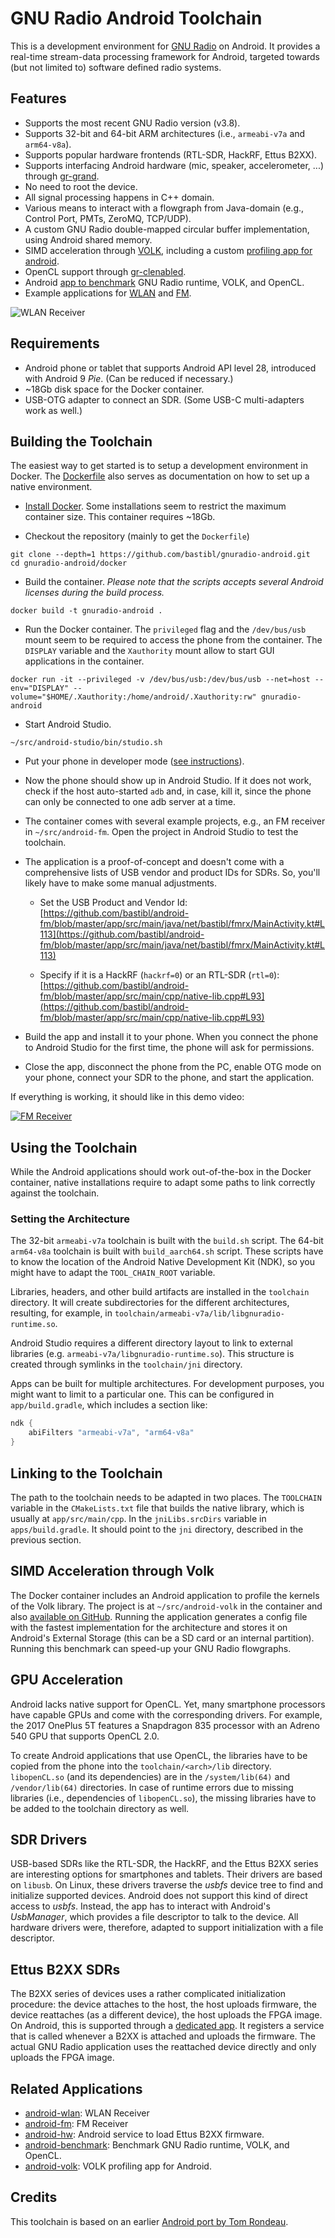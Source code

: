 # GNU Radio Android Toolchain

This is a development environment for [GNU Radio](https://www.gnuradio.org/) on Android. It provides a real-time stream-data processing framework for Android, targeted towards (but not limited to) software defined radio systems.

## Features

- Supports the most recent GNU Radio version (v3.8). 
- Supports 32-bit and 64-bit ARM architectures (i.e., `armeabi-v7a` and `arm64-v8a`).
- Supports popular hardware frontends (RTL-SDR, HackRF, Ettus B2XX).
- Supports interfacing Android hardware (mic, speaker, accelerometer, ...) through [gr-grand](https://github.com/trondeau/gr-grand).
- No need to root the device.
- All signal processing happens in C++ domain.
- Various means to interact with a flowgraph from Java-domain (e.g., Control Port, PMTs, ZeroMQ, TCP/UDP).
- A custom GNU Radio double-mapped circular buffer implementation, using Android shared memory.
- SIMD acceleration through [VOLK](https://www.libvolk.org/), including a custom [profiling app for android](https://github.com/bastibl/android-volk/).
- OpenCL support through [gr-clenabled](https://github.com/ghostop14/gr-clenabled).
- Android [app to benchmark](https://github.com/bastibl/android-benchmark) GNU Radio runtime, VOLK, and OpenCL.
- Example applications for [WLAN](https://github.com/bastibl/android-wlan) and [FM](https://github.com/bastibl/android-fm).

![WLAN Receiver](https://raw.githubusercontent.com/bastibl/android-wlan/master/doc/setup.png)

## Requirements

- Android phone or tablet that supports Android API level 28, introduced with Android 9 *Pie*. (Can be reduced if necessary.)
- ~18Gb disk space for the Docker container.
- USB-OTG adapter to connect an SDR. (Some USB-C multi-adapters work as well.)

## Building the Toolchain

The easiest way to get started is to setup a development environment in Docker. The [Dockerfile](docker/Dockerfile) also serves as documentation on how to set up a native environment.

- [Install Docker](https://www.docker.com/). Some installations seem to restrict the maximum container size. This container requires ~18Gb.

- Checkout the repository (mainly to get the `Dockerfile`)

``` shell
git clone --depth=1 https://github.com/bastibl/gnuradio-android.git
cd gnuradio-android/docker
```

- Build the container. *Please note that the scripts accepts several Android licenses during the build process.*

``` shell
docker build -t gnuradio-android .
```

- Run the Docker container. The `privileged` flag and the `/dev/bus/usb` mount seem to be required to access the phone from the container. The `DISPLAY` variable and the `Xauthority` mount allow to start GUI applications in the container.

``` shell
docker run -it --privileged -v /dev/bus/usb:/dev/bus/usb --net=host --env="DISPLAY" --volume="$HOME/.Xauthority:/home/android/.Xauthority:rw" gnuradio-android
```

- Start Android Studio.

``` shell
~/src/android-studio/bin/studio.sh
```

- Put your phone in developer mode ([see instructions](https://developer.android.com/studio/debug/dev-options)).

- Now the phone should show up in Android Studio. If it does not work, check if the host auto-started `adb` and, in case, kill it, since the phone can only be connected to one adb server at a time.

- The container comes with several example projects, e.g.,  an FM receiver in `~/src/android-fm`.  Open the project in Android Studio to test the toolchain.

- The application is a proof-of-concept and doesn't come with a comprehensive lists of USB vendor and product IDs for SDRs. So, you'll likely have to make some manual adjustments.
  - Set the USB Product and Vendor Id:
  [https://github.com/bastibl/android-fm/blob/master/app/src/main/java/net/bastibl/fmrx/MainActivity.kt#L113](https://github.com/bastibl/android-fm/blob/master/app/src/main/java/net/bastibl/fmrx/MainActivity.kt#L113)

  - Specify if it is a HackRF (`hackrf=0`) or an RTL-SDR (`rtl=0`):
  [https://github.com/bastibl/android-fm/blob/master/app/src/main/cpp/native-lib.cpp#L93](https://github.com/bastibl/android-fm/blob/master/app/src/main/cpp/native-lib.cpp#L93)

- Build the app and install it to your phone. When you connect the phone to Android Studio for the first time, the phone will ask for permissions.

- Close the app, disconnect the phone from the PC, enable OTG mode on your phone, connect your SDR to the phone, and start the application.

If everything is working, it should like in this demo video:

[![FM Receiver](https://img.youtube.com/vi/8ReyVzUyppA/0.jpg)](https://www.youtube.com/watch?v=8ReyVzUyppA)


## Using the Toolchain

While the Android applications should work out-of-the-box in the Docker container, native installations require to adapt some paths to link correctly against the toolchain.

### Setting the Architecture

The 32-bit `armeabi-v7a` toolchain is built with the `build.sh` script. The 64-bit `arm64-v8a` toolchain is built with `build_aarch64.sh` script. These scripts have to know the location of the Android Native Development Kit (NDK), so you might have to adapt the `TOOL_CHAIN_ROOT` variable.

Libraries, headers, and other build artifacts are installed in the `toolchain` directory. It will create subdirectories for the different architectures, resulting, for example, in `toolchain/armeabi-v7a/lib/libgnuradio-runtime.so`.

Android Studio requires a different directory layout to link to external libraries (e.g. `armeabi-v7a/libgnuradio-runtime.so`). This structure is created through symlinks in the `toolchain/jni` directory.

Apps can be built for multiple architectures. For development purposes, you might want to limit to a particular one. This can be configured in `app/build.gradle`, which includes a section like:

``` gradle
ndk {
    abiFilters "armeabi-v7a", "arm64-v8a"
}

```

## Linking to the Toolchain

The path to the toolchain needs to be adapted in two places. The `TOOLCHAIN` variable in the `CMakeLists.txt` file that builds the native library, which is usually at `app/src/main/cpp`. In the `jniLibs.srcDirs` variable in `apps/build.gradle`. It should point to the `jni` directory, described in the previous section.


## SIMD Acceleration through Volk

The Docker container includes an Android application to profile the kernels of the Volk library. The project is at `~/src/android-volk` in the container and also [available on GitHub](https://github.com/bastibl/android-volk/). Running the application generates a config file with the fastest implementation for the architecture and stores it on Android's External Storage (this can be a SD card or an internal partition). Running this benchmark can speed-up your GNU Radio flowgraphs.

## GPU Acceleration

Android lacks native support for OpenCL. Yet, many smartphone processors have capable GPUs and come with the corresponding drivers. For example, the 2017 OnePlus 5T features a Snapdragon 835 processor with an Adreno 540 GPU that supports OpenCL 2.0.

To create Android applications that use OpenCL, the libraries have to be copied from the phone into the `toolchain/<arch>/lib`  directory. `libopenCL.so` (and its dependencies) are in the `/system/lib(64)` and `/vendor/lib(64)` directories. In case of runtime errors due to missing libraries (i.e., dependencies of `libopenCL.so`), the missing libraries have to be added to the toolchain directory as well. 

## SDR Drivers

USB-based SDRs like the RTL-SDR, the HackRF, and the Ettus B2XX series are interesting options for smartphones and tablets. Their drivers are based on `libusb`. On Linux, these drivers traverse the *usbfs* device tree to find and initialize supported devices. Android does not support this kind of direct access to *usbfs*. Instead, the app has to interact with Android's *UsbManager*, which provides a file descriptor to talk to the device. All hardware drivers were, therefore, adapted to support initialization with a file descriptor.

## Ettus B2XX SDRs

The B2XX series of devices uses a rather complicated initialization procedure: the device attaches to the host, the host uploads firmware, the device reattaches (as a different device), the host uploads the FPGA image. On Android, this is supported through a [dedicated app](https://github.com/bastibl/android-hw). It registers a service that is called whenever a B2XX is attached and uploads the firmware. The actual GNU Radio application uses the reattached device directly and only uploads the FPGA image.

## Related Applications

- [android-wlan](https://github.com/bastibl/android-wlan): WLAN Receiver
- [android-fm](https://github.com/bastibl/android-fm): FM Receiver
- [android-hw](https://github.com/bastibl/android-hw): Android service to load Ettus B2XX firmware.
- [android-benchmark](https://github.com/bastibl/android-benchmark): Benchmark GNU Radio runtime, VOLK, and OpenCL.
- [android-volk](https://github.com/bastibl/android-volk): VOLK profiling app for Android.

## Credits

This toolchain is based on an earlier [Android port by Tom Rondeau](http://www.trondeau.com/home/2016/4/1/better-android-support).
